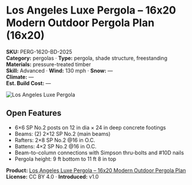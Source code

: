 # Los Angeles Luxe Pergola – 16x20 Modern Outdoor Pergola Plan (16x20)
**SKU:** PERG-1620-BD-2025  
**Category:** pergolas · **Type:** pergola, shade structure, freestanding  
**Materials:** pressure-treated timber  
**Skill:** Advanced · **Wind:** 130 mph · **Snow:** —  
**Climate:** —  
**Est. Build Cost:** —

![Los Angeles Luxe Pergola](https://i.etsystatic.com/59867749/r/il/767ceb/7059258089/il_fullxfull.7059258089_mgtl.jpg)

## Open Features
- 6×6 SP No.2 posts on 12 in dia × 24 in deep concrete footings
- Beams: (2) 2×12 SP No.2 (main beams)
- Rafters: 2×8 SP No.2 @16 in O.C.
- Battens: 4×2 SP No.2 @16 in O.C.
- Beam-to-column connections with Simpson thru-bolts and #10D nails
- Pergola height: 9 ft bottom to 11 ft 8 in top

**Product:** [Los Angeles Luxe Pergola – 16x20 Modern Outdoor Pergola Plan](https://bamboodesigns.shop/products/los-angeles-luxe-pergola-16x20)  
**License:** CC BY 4.0 · **Introduced:** v1.0
